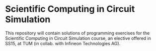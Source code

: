 # Scientific Computing in Circuit Simulation
This repository will contain solutions of programming exercises for the Scientific Computing in Circuit Simulation course, an elective 
offered in SS15, at TUM (in collab. with Infineon Technologies AG).

